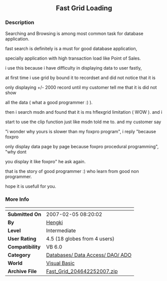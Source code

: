 ﻿<div align="center">

## Fast Grid Loading


</div>

### Description

Searching and Browsing is among most common task for database application.

fast search is definitely is a must for good database application,

specially application with high transaction load like Point of Sales.

i use this because i have difficulty in displaying data to user fastly,

at first time i use grid by bound it to recordset and did not notice that it is

only displaying +/- 2000 record until my customer tell me that it is did not show

all the data ( what a good programmer :) ).

then i search msdn and found that it is ms hflexgrid limitation ( WOW ). and i

start to use the clip function just like msdn told me to. and my customer say

"i wonder why yours is slower than my foxpro program", i reply "because foxpro

only display data page by page because foxpro procedural programming", "why dont

you display it like foxpro" he ask again.

that is the story of good programmer :) who learn from good non programmer.

hope it is usefull for you.
 
### More Info
 


<span>             |<span>
---                |---
**Submitted On**   |2007-02-05 08:20:02
**By**             |[Hengki](https://github.com/Planet-Source-Code/PSCIndex/blob/master/ByAuthor/hengki.md)
**Level**          |Intermediate
**User Rating**    |4.5 (18 globes from 4 users)
**Compatibility**  |VB 6\.0
**Category**       |[Databases/ Data Access/ DAO/ ADO](https://github.com/Planet-Source-Code/PSCIndex/blob/master/ByCategory/databases-data-access-dao-ado__1-6.md)
**World**          |[Visual Basic](https://github.com/Planet-Source-Code/PSCIndex/blob/master/ByWorld/visual-basic.md)
**Archive File**   |[Fast\_Grid\_204642252007\.zip](https://github.com/Planet-Source-Code/hengki-fast-grid-loading__1-67795/archive/master.zip)








